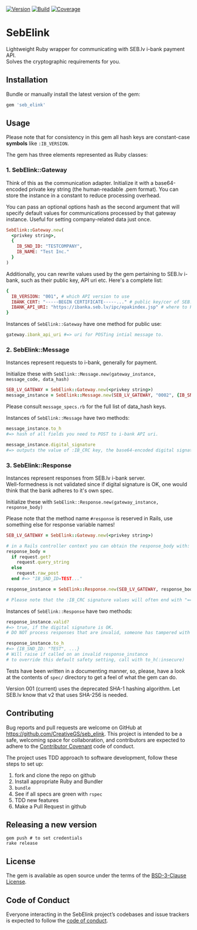 [![Version](https://badge.fury.io/rb/seb_elink.svg)](https://badge.fury.io/rb/seb_elink)
[![Build](https://circleci.com/gh/CreativeGS/seb_elink/tree/master.svg?style=shield)](https://circleci.com/gh/CreativeGS/seb_elink/tree/master)
[![Coverage](https://coveralls.io/repos/github/CreativeGS/seb_elink/badge.svg?branch=master)](https://coveralls.io/github/CreativeGS/seb_elink?branch=master)

# SebElink
Lightweight Ruby wrapper for communicating with SEB.lv i-bank payment API.  
Solves the cryptographic requirements for you.  

## Installation
Bundle or manually install the latest version of the gem:

```ruby
gem 'seb_elink'
```

## Usage
Please note that for consistency in this gem all hash keys are constant-case __symbols__ like `:IB_VERSION`.

The gem has three elements represented as Ruby classes:

### 1. SebElink::Gateway  
Think of this as the communication adapter. Initialize it with a base64-encoded private key string (the human-readable .pem format). You can store the instance in a constant to reduce processing overhead.  

You can pass an optional options hash as the second argument that will specify default values for communications processed by that gateway instance. Useful for setting company-related data just once.  

```rb
SebElink::Gateway.new(
  <privkey string>,
  {
    IB_SND_ID: "TESTCOMPANY",
    IB_NAME: "Test Inc."
  }
)
```

Additionally, you can rewrite values used by the gem pertaining to SEB.lv i-bank, such as their public key, API uri etc. Here's a complete list:

```rb
{
  IB_VERSION: "001", # which API version to use
  IBANK_CERT: "-----BEGIN CERTIFICATE-----..." # public key/cer of SEB.lv, changes rarely
  IBANK_API_URI: "https://ibanka.seb.lv/ipc/epakindex.jsp" # where to POST users
}
```

Instances of `SebElink::Gateway` have one method for public use:

```rb
gateway.ibank_api_uri #=> uri for POSTing intial message to.
```

### 2. SebElink::Message   
Instances represent requests to i-bank, generally for payment.  

Initialize these with `SebElink::Message.new(gateway_instance, message_code, data_hash)`

```rb
SEB_LV_GATEWAY = SebElink::Gateway.new(<privkey string>)
message_instance = SebElink::Message.new(SEB_LV_GATEWAY, "0002", {IB_SND_ID: ...})
```

Please consult `message_specs.rb` for the full list of data_hash keys.  

Instances of `SebElink::Message` have two methods:

```rb
message_instance.to_h
#=> hash of all fields you need to POST to i-bank API uri.

message_instance.digital_signature
#=> outputs the value of :IB_CRC key, the base64-encoded digital signature of the message
```

### 3. SebElink::Response
Instances represent responses from SEB.lv i-bank server.  
Well-formedness is not validated since if digital signature is OK, one would think that the bank adheres to it's own spec.  

Initialize these with `SebElink::Response.new(gateway_instance, response_body)`

Please note that the method name `#response` is reserved in Rails, use something else for response variable names!

```rb
SEB_LV_GATEWAY = SebElink::Gateway.new(<privkey string>)

# in a Rails controller context you can obtain the response_body with:
response_body =
  if request.get?
    request.query_string
  else
    request.raw_post
  end #=> "IB_SND_ID=TEST..."

response_instance = SebElink::Response.new(SEB_LV_GATEWAY, response_body)

# Please note that the :IB_CRC signature values will often end with "==\n" which, when uri-escaped will be "%3D%3D%0A", pass the response just like that into the initializer 
```

Instances of `SebElink::Response` have two methods:

```rb
response_instance.valid?
#=> true, if the digital signature is OK.
# DO NOT process responses that are invalid, someone has tampered with the values!

response_instance.to_h
#=> {IB_SND_ID: "TEST", ...}
# Will raise if called on an invalid response_instance
# to override this default safety setting, call with to_h(:insecure)
```

Tests have been written in a documenting manner, so, please,
have a look at the contents of `spec/` directory to get a feel of what the gem can do.  

Version 001 (current) uses the deprecated SHA-1 hashing algorithm. Let SEB.lv know that v2 that uses SHA-256 is needed. 

## Contributing
Bug reports and pull requests are welcome on GitHub at https://github.com/CreativeGS/seb_elink. This project is intended to be a safe, welcoming space for collaboration, and contributors are expected to adhere to the [Contributor Covenant](http://contributor-covenant.org) code of conduct.

The project uses TDD approach to software development, follow these steps to set up:
1. fork and clone the repo on github
2. Install appropriate Ruby and Bundler
3. `bundle`
4. See if all specs are green with `rspec`
5. TDD new features
6. Make a Pull Request in github

## Releasing a new version

```
gem push # to set credentials
rake release
```

## License

The gem is available as open source under the terms of the [BSD-3-Clause License](https://opensource.org/licenses/BSD-3-Clause).

## Code of Conduct

Everyone interacting in the SebElink project’s codebases and issue trackers is expected to follow the [code of conduct](https://github.com/CreativeGS/seb_elink/blob/master/CODE_OF_CONDUCT.md).
